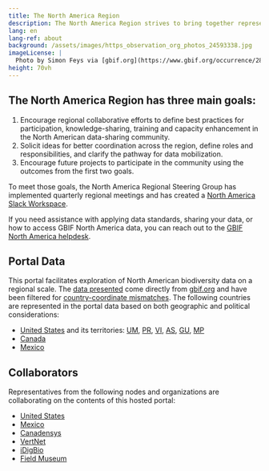 ```yaml
---
title: The North America Region
description: The North America Region strives to bring together representatives from GBIF Nodes, IPT installations, and other organizations/stakeholders to inspire collaboration and discussion of shared goals, challenges, and opportunities.
lang: en
lang-ref: about
background: /assets/images/https_observation_org_photos_24593338.jpg
imageLicense: |
  Photo by Simon Feys via [gbif.org](https://www.gbif.org/occurrence/2842301073)
height: 70vh
---
```


## The North America Region has three main goals:

1. Encourage regional collaborative efforts to define best practices for participation, knowledge-sharing, training and capacity enhancement in the North American data-sharing community.
2. Solicit ideas for better coordination across the region, define roles and responsibilities, and clarify the pathway for data mobilization.
3. Encourage future projects to participate in the community using the outcomes from the first two goals.

To meet those goals, the North America Regional Steering Group has implemented quarterly regional meetings and has created a [North America Slack Workspace](https://app.slack.com/client/T012ZB91953/G0185BQHTCH).

If you need assistance with applying data standards, sharing your data, or how to access GBIF North America data, you can reach out to the [GBIF North America helpdesk](mailto:gbif.na.helpdesk@gmail.com).

## Portal Data

This portal facilitates exploration of North American biodiversity data on a regional scale. The [data presented](/data) come directly from [gbif.org](https://www.gbif.org) and have been filtered for [country-coordinate mismatches](https://data-blog.gbif.org/post/issues-and-flags/). The following countries are represented in the portal data based on both geographic and political considerations:
* [United States](https://www.gbif.org/country/US/summary) and its territories: [UM](https://www.gbif.org/country/UM/summary), [PR](https://www.gbif.org/country/PR/summary), [VI](https://www.gbif.org/country/VI/summary), [AS](https://www.gbif.org/country/AS/summary), [GU](https://www.gbif.org/country/GU/summary), [MP](https://www.gbif.org/country/MP/summary)
* [Canada](https://www.gbif.org/country/CA/summary)
* [Mexico](https://www.gbif.org/country/MX/summary)

## Collaborators

Representatives from the following nodes and organizations are collaborating on the contents of this hosted portal:
* [United States](https://www.gbif.org/country/US)
* [Mexico](https://www.gbif.org/country/MX)
* [Canadensys](https://www.gbif.org/node/4db9cfd2-1191-4b9d-b579-0b68ceabd968)
* [VertNet](https://www.gbif.org/node/d205def7-82c3-472a-be4b-31d11dcd51fd)
* [iDigBio](https://www.gbif.org/node/f9332bd7-7435-4741-b45a-5fe2887533ec)
* [Field Museum](https://www.gbif.org/publisher/7b8aff00-a9f8-11d8-944b-b8a03c50a862)
